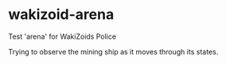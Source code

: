 # wakizoid-arena

Test 'arena' for WakiZoids Police

Trying to observe the mining ship as it moves through its states.
